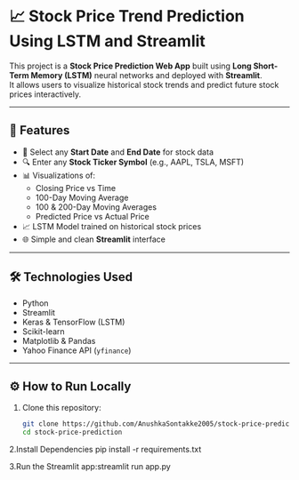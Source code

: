 # 📈 Stock Price Trend Prediction Using LSTM and Streamlit

This project is a **Stock Price Prediction Web App** built using **Long Short-Term Memory (LSTM)** neural networks and deployed with **Streamlit**.  
It allows users to visualize historical stock trends and predict future stock prices interactively.

---

## 🚀 Features

- 📅 Select any **Start Date** and **End Date** for stock data
- 🔍 Enter any **Stock Ticker Symbol** (e.g., AAPL, TSLA, MSFT)
- 📊 Visualizations of:
  - Closing Price vs Time
  - 100-Day Moving Average
  - 100 & 200-Day Moving Averages
  - Predicted Price vs Actual Price
- 📈 LSTM Model trained on historical stock prices
- 🌐 Simple and clean **Streamlit** interface

---

## 🛠 Technologies Used

- Python
- Streamlit
- Keras & TensorFlow (LSTM)
- Scikit-learn
- Matplotlib & Pandas
- Yahoo Finance API (`yfinance`)

---

## ⚙️ How to Run Locally

1. Clone this repository:
   ```bash
   git clone https://github.com/AnushkaSontakke2005/stock-price-prediction.git
   cd stock-price-prediction

2.Install Dependencies 
pip install -r requirements.txt

3.Run the Streamlit app:streamlit run app.py
